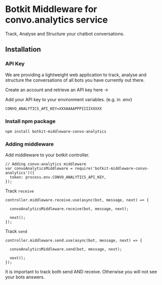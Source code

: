 # Botkit Middleware for convo.analytics service

Track, Analyse and Structure your chatbot conversations.



## Installation

### API Key

We are providing a lightweight web application to track, analyse and structure the conversations of all bots you have currently out there.

Create an account and retrieve an API key here ->

Add your API key to your environment variables. (e.g. in .env)

`CONVO_ANALYTICS_API_KEY=XXXAAAAPPPIIIIXXXXX`


### Install npm package

`npm install botkit-middleware-convo-analytics`


### Adding middleware

Add middleware to your botkit controller.

```
// Adding convo-analytics middleware
var convoAnalyticsMiddleware = require('botkit-middleware-convo-analytics')({
  token: process.env.CONVO_ANALYTICS_API_KEY,
});
```

Track `receive`

```
controller.middleware.receive.use(async(bot, message, next) => {
  
  convoAnalyticsMiddleware.receive(bot, message, next);

  next();
});

```

Track `send`

```
controller.middleware.send.use(async(bot, message, next) => {
  
  convoAnalyticsMiddleware.send(bot, message, next);

  next();
});

```

It is important to track both send AND receive. Otherwise you will not see your bots answers.
